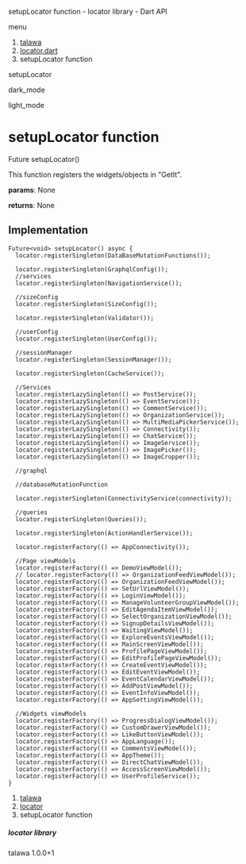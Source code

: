 




setupLocator function - locator library - Dart API







menu

1. [talawa](../index.html)
2. [locator.dart](../locator/locator-library.html)
3. setupLocator function

setupLocator


dark\_mode

light\_mode




# setupLocator function


Future<void>
setupLocator()

This function registers the widgets/objects in "GetIt".

**params**:
None

**returns**:
None


## Implementation

```
Future<void> setupLocator() async {
  locator.registerSingleton(DataBaseMutationFunctions());

  locator.registerSingleton(GraphqlConfig());
  //services
  locator.registerSingleton(NavigationService());

  //sizeConfig
  locator.registerSingleton(SizeConfig());

  locator.registerSingleton(Validator());

  //userConfig
  locator.registerSingleton(UserConfig());

  //sessionManager
  locator.registerSingleton(SessionManager());

  locator.registerSingleton(CacheService());

  //Services
  locator.registerLazySingleton(() => PostService());
  locator.registerLazySingleton(() => EventService());
  locator.registerLazySingleton(() => CommentService());
  locator.registerLazySingleton(() => OrganizationService());
  locator.registerLazySingleton(() => MultiMediaPickerService());
  locator.registerLazySingleton(() => Connectivity());
  locator.registerLazySingleton(() => ChatService());
  locator.registerLazySingleton(() => ImageService());
  locator.registerLazySingleton(() => ImagePicker());
  locator.registerLazySingleton(() => ImageCropper());

  //graphql

  //databaseMutationFunction

  locator.registerSingleton(ConnectivityService(connectivity));

  //queries
  locator.registerSingleton(Queries());

  locator.registerSingleton(ActionHandlerService());

  locator.registerFactory(() => AppConnectivity());

  //Page viewModels
  locator.registerFactory(() => DemoViewModel());
  // locator.registerFactory(() => OrganizationFeedViewModel());
  locator.registerFactory(() => OrganizationFeedViewModel());
  locator.registerFactory(() => SetUrlViewModel());
  locator.registerFactory(() => LoginViewModel());
  locator.registerFactory(() => ManageVolunteerGroupViewModel());
  locator.registerFactory(() => EditAgendaItemViewModel());
  locator.registerFactory(() => SelectOrganizationViewModel());
  locator.registerFactory(() => SignupDetailsViewModel());
  locator.registerFactory(() => WaitingViewModel());
  locator.registerFactory(() => ExploreEventsViewModel());
  locator.registerFactory(() => MainScreenViewModel());
  locator.registerFactory(() => ProfilePageViewModel());
  locator.registerFactory(() => EditProfilePageViewModel());
  locator.registerFactory(() => CreateEventViewModel());
  locator.registerFactory(() => EditEventViewModel());
  locator.registerFactory(() => EventCalendarViewModel());
  locator.registerFactory(() => AddPostViewModel());
  locator.registerFactory(() => EventInfoViewModel());
  locator.registerFactory(() => AppSettingViewModel());

  //Widgets viewModels
  locator.registerFactory(() => ProgressDialogViewModel());
  locator.registerFactory(() => CustomDrawerViewModel());
  locator.registerFactory(() => LikeButtonViewModel());
  locator.registerFactory(() => AppLanguage());
  locator.registerFactory(() => CommentsViewModel());
  locator.registerFactory(() => AppTheme());
  locator.registerFactory(() => DirectChatViewModel());
  locator.registerFactory(() => AccessScreenViewModel());
  locator.registerFactory(() => UserProfileService());
}
```

 


1. [talawa](../index.html)
2. [locator](../locator/locator-library.html)
3. setupLocator function

##### locator library





talawa
1.0.0+1






